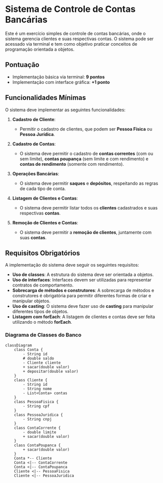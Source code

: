 # Sistema de Controle de Contas Bancárias

Este é um exercício simples de controle de contas bancárias, onde o sistema gerencia clientes e suas respectivas contas. O sistema pode ser acessado via terminal e tem como objetivo praticar conceitos de programação orientada a objetos.

## Pontuação
- Implementação básica via terminal: **9 pontos**
- Implementação com interface gráfica: **+1 ponto**

## Funcionalidades Mínimas

O sistema deve implementar as seguintes funcionalidades:

1. **Cadastro de Cliente**:
   - Permitir o cadastro de clientes, que podem ser **Pessoa Física** ou **Pessoa Jurídica**.
   
2. **Cadastro de Contas**:
   - O sistema deve permitir o cadastro de **contas correntes** (com ou sem limite), **contas poupança** (sem limite e com rendimento) e **contas de rendimento** (somente com rendimento).

3. **Operações Bancárias**:
   - O sistema deve permitir **saques** e **depósitos**, respeitando as regras de cada tipo de conta.

4. **Listagem de Clientes e Contas**:
   - O sistema deve permitir listar todos os **clientes** cadastrados e suas respectivas **contas**.

5. **Remoção de Clientes e Contas**:
   - O sistema deve permitir a **remoção de clientes**, juntamente com suas **contas**.

## Requisitos Obrigatórios

A implementação do sistema deve seguir os seguintes requisitos:

- **Uso de classes**: A estrutura do sistema deve ser orientada a objetos.
- **Uso de interfaces**: Interfaces devem ser utilizadas para representar contratos de comportamento.
- **Sobrecarga de métodos e construtores**: A sobrecarga de métodos e construtores é obrigatória para permitir diferentes formas de criar e manipular objetos.
- **Uso de casting**: O sistema deve fazer uso de **casting** para manipular diferentes tipos de objetos.
- **Listagem com forEach**: A listagem de clientes e contas deve ser feita utilizando o método **forEach**.

### Diagrama de Classes do Banco

``` mermaid
classDiagram
    class Conta {
        - String id
        # double saldo
        - Cliente cliente
        + sacar(double valor)
        + depositar(double valor)
    }
    class Cliente {
        - String id
        - String nome
        - List<Conta> contas
    }
    class PessoaFisica {
        - String cpf
    }
    class PessoaJuridica {
        - String cnpj
    }
    class ContaCorrente {
        - double limite
        + sacar(double valor)
    }
    class ContaPoupanca {
        + sacar(double valor)
    }
    Conta *-- Cliente
    Conta <|-- ContaCorrente
    Conta <|-- ContaPoupanca
    Cliente <|-- PessoaFisica
    Cliente <|-- PessoaJuridica
```
